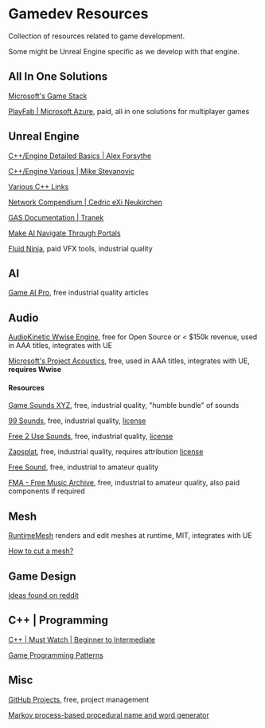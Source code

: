 # Gamedev Resources

Collection of resources related to game development.

Some might be Unreal Engine specific as we develop with that engine.

## All In One Solutions

[Microsoft's Game Stack](https://docs.microsoft.com/en-us/gaming/game-stack)

[PlayFab | Microsoft Azure](https://azure.microsoft.com/en-us/services/playfab/?cdn=disable), paid, all in one solutions for multiplayer games

## Unreal Engine

[C++/Engine Detailed Basics | Alex Forsythe](https://www.youtube.com/c/AlexForsythe)

[C++/Engine Various | Mike Stevanovic](https://www.youtube.com/c/MikeStevanovic)

[Various C++ Links](https://www.reddit.com/r/unrealengine/comments/rwlqhu/guys_i_noticed_that_since_theres_not_much/hrgtxxx)

[Network Compendium | Cedric eXi Neukirchen](Compendium/UE4_Network_Compendium_by_Cedric_eXi_Neukirchen.pdf)

[GAS Documentation | Tranek](https://github.com/tranek/GASDocumentation)

[Make AI Navigate Through Portals](https://www.reddit.com/r/unrealengine/comments/s2v8k3/made_a_portal_with_niagara_and_blueprints_niagara/)

[Fluid Ninja](https://www.unrealengine.com/marketplace/en-US/product/fluidninja-vfx-tools), paid VFX tools, industrial quality

## AI

[Game AI Pro](https://www.gameaipro.com/), free industrial quality articles

## Audio

[AudioKinetic Wwise Engine](https://www.audiokinetic.com/), free for Open Source or < $150k revenue, used in AAA titles, integrates with UE

[Microsoft's Project Acoustics](https://docs.microsoft.com/en-us/gaming/acoustics/what-is-acoustics), free, used in AAA titles, integrates with UE, **requires Wwise**

#### Resources

[Game Sounds XYZ](https://gamesounds.xyz/), free, industrial quality, "humble bundle" of sounds

[99 Sounds](https://99sounds.org/), free, industrial quality, [license](https://99sounds.org/license/)

[Free 2 Use Sounds](https://www.freetousesounds.com/), free, industrial quality, [license](https://www.freetousesounds.com/about/the-license-agreement/)

[Zapsplat](https://www.zapsplat.com/), free, industrial quality, requires attribution [license](https://www.zapsplat.com/license-type/standard-license)

[Free Sound](https://freesound.org/), free, industrial to amateur quality

[FMA - Free Music Archive](https://freemusicarchive.org/), free, industrial to amateur quality, also paid components if required

## Mesh

[RuntimeMesh](https://github.com/TriAxis-Games/RuntimeMeshComponent) renders and edit meshes at runtime, MIT, integrates with UE

[How to cut a mesh?](https://answers.unrealengine.com/questions/1013807/how-to-cut-custom-shape-in-mesh.html)

## Game Design

[Ideas found on reddit](https://www.reddit.com/r/gamedev/comments/s03ulw/what_are_some_of_your_game_design/)

## C++ | Programming

[C++ | Must Watch | Beginner to Intermediate](https://www.reddit.com/r/cpp/comments/ryx1nc/must_watch_playlist_of_cppcon_videos_for/)

[Game Programming Patterns](https://gameprogrammingpatterns.com/)

## Misc

[GitHub Projects](https://docs.github.com/en/issues/trying-out-the-new-projects-experience/about-projects), free, project management

[Markov process-based procedural name and word generator](https://github.com/Tw1ddle/MarkovNameGenerator)